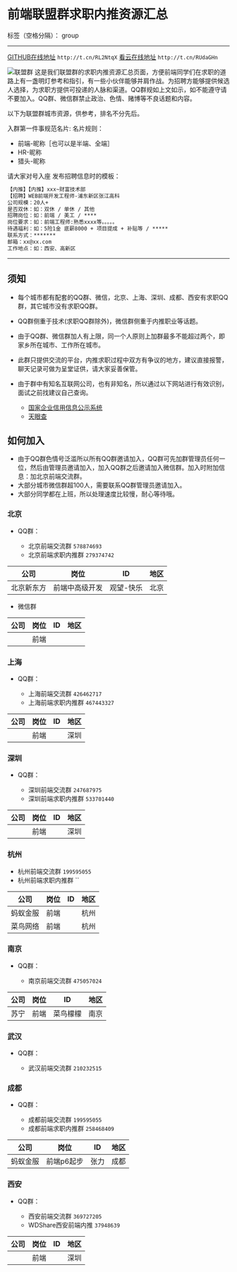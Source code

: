 # 前端联盟群求职内推资源汇总

标签（空格分隔）： group

---

[GITHUB在线地址](http://t.cn/RL2NtqX) `http://t.cn/RL2NtqX`
[看云在线地址](http://t.cn/RUdaGHn) `http://t.cn/RUdaGHn`

![联盟群](http://box.kancloud.cn/2016-01-21_56a04aa7296c5.jpg)
这是我们联盟群的求职内推资源汇总页面，方便前端同学们在求职的道路上有一盏明灯参考和指引，有一些小伙伴能够并肩作战。为招聘方能够提供候选人选择，为求职方提供可投递的人脉和渠道。QQ群规如上文如示，如不能遵守请不要加入。QQ群、微信群禁止政治、色情、赌博等不良话题和内容。

以下为联盟群城市资源，供参考，排名不分先后。

入群第一件事规范名片:
名片规则：

- 前端-昵称［也可以是半端、全端］
- HR-昵称
- 猎头-昵称

请大家对号入座
发布招聘信息时的模板：
```html
【内推】【内推】xxx~财富技术部
【招聘】WEB前端开发工程师-浦东新区张江高科
公司规模：20人+
是否双休：如：双休 / 单休 / 其他 
招聘岗位：如：前端 / 美工 / **** 
岗位要求：如：前端工程师:熟悉xxxx等。。。。。 
待遇福利：如：5险1金 底薪8000 + 项目提成 + 补贴等 / ***** 
联系方式：*******
邮箱：xx@xx.com
工作地点：如：西安、高新区 
```
---

## 须知

- 每个城市都有配套的QQ群、微信，北京、上海、深圳、成都、西安有求职QQ群，其它城市没有求职QQ群。
- QQ群侧重于技术(求职QQ群除外)，微信群侧重于内推职业等话题。
- 由于QQ群、微信群加人有上限，同一个人原则上加群最多不能超过两个，即家乡所在城市、工作所在城市。
- 此群只提供交流的平台，内推求职过程中双方有争议的地方，建议直接报警，聊天记录可做为呈堂证供，请大家妥善保管。
- 由于群中有知名互联网公司，也有非知名，所以通过以下网站进行有效识别，面试之前找建议自己查询。

  - [国家企业信用信息公示系统](http://www.gsxt.gov.cn/index)
  - [天眼查](https://www.tianyancha.com/)

## 如何加入
- 由于QQ群色情号泛滥所以所有QQ群邀请加入，QQ群可先加群管理员任何一位，然后由管理员邀请加入，加入QQ群之后邀请加入微信群。加入时附加信息：加北京前端交流群。
- 大部分城市微信群超100人，需要联系QQ群管理员邀请加入。
- 大部分同学都在上班，所以处理速度比较慢，耐心等待哦。

### 北京

- QQ群：
  
  - 北京前端交流群 `578874693` 
  - 北京前端求职内推群 `279374742` 
  
|  公司 |  岗位 |  ID | 地区 |
| --- | --- | --- | --- |
|北京新东方|前端中高级开发|观望-快乐|北京|


- 微信群

|  公司 |  岗位 |  ID | 地区 |
| --- | --- | --- | --- |
||前端|||

### 上海

- QQ群：
    
  - 上海前端交流群 `426462717`
  - 上海前端求职内推群 `467443327`
  
|  公司 |  岗位 |  ID | 地区 |
| --- | --- | --- | --- |
||前端|  |深圳|

### 深圳

- QQ群：
    
  - 深圳前端交流群 `247687975`
  - 深圳前端求职内推群 `533701440`

|  公司 |  岗位 |  ID | 地区 |
| --- | --- | --- | --- |
||前端|  |深圳|
  
### 杭州
  
  - 杭州前端交流群 `199595055`
  - 杭州前端求职内推群 ``

|  公司 |  岗位 |  ID | 地区 |
| --- | --- | --- | --- |
|蚂蚁金服|前端|  |杭州|
|菜鸟网络|前端|  |杭州|

### 南京

- QQ群：

  - 南京前端交流群 `475057024`

|  公司 |  岗位 |  ID | 地区 |
| --- | --- | --- | --- |
|苏宁|前端| 菜鸟檬檬 |南京|

### 武汉

- QQ群：

  - 武汉前端交流群 `210232515`

### 成都

- QQ群：

  - 成都前端交流群 `199595055`
  - 成都前端求职内推群 `258468409`

|  公司 |  岗位 |  ID | 地区 |
| --- | --- | --- | --- |
|蚂蚁金服|前端p6起步| 张力 |成都|
  
### 西安

- QQ群：

  - 西安前端交流群 `369727205`
  - WDShare西安前端内推 `37948639`


|  公司 |  岗位 |  ID | 地区 |
| --- | --- | --- | --- |
||前端|  |深圳|

